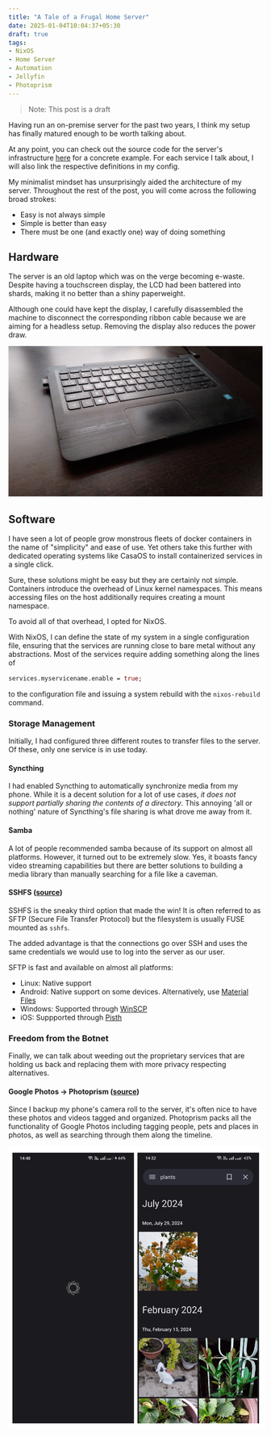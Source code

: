 ```yaml
---
title: "A Tale of a Frugal Home Server"
date: 2025-01-04T10:04:37+05:30
draft: true
tags:
- NixOS
- Home Server
- Automation
- Jellyfin
- Photoprism
---
```


> Note: This post is a draft

Having run an on-premise server for the past two years, I think my setup has finally
matured enough to be worth talking about.

At any point, you can check out the source code for the server's infrastructure [here](https://github.com/lavafroth/dotfiles/tree/main/hosts/rahu) for a concrete example.
For each service I talk about, I will also link the respective definitions in my config.

My minimalist mindset has unsurprisingly aided the architecture of my server.
Throughout the rest of the post, you will come across the following broad strokes:

- Easy is not always simple
- Simple is better than easy
- There must be one (and exactly one) way of doing something

## Hardware

The server is an old laptop which was on the verge becoming e-waste. Despite having a touchscreen
display, the LCD had been battered into shards, making it no better than a shiny paperweight.

Although one could have kept the display, I carefully disassembled the machine to disconnect the corresponding
ribbon cable because we are aiming for a headless setup. Removing the display also reduces the power draw.

![A picture of the home server sans the display](/home-server/server.png)

## Software

I have seen a lot of people grow monstrous fleets of docker containers in the name of "simplicity" and ease of use.
Yet others take this further with dedicated operating systems like CasaOS to install containerized services in a single click.

Sure, these solutions might be easy but they are certainly not simple.
Containers introduce the overhead of Linux kernel namespaces. This means
accessing files on the host additionally requires creating a mount namespace.

To avoid all of that overhead, I opted for NixOS.

With NixOS, I can define the state of my system in a single configuration file, ensuring that the services
are running close to bare metal without any abstractions. Most of the services require adding something along the lines of

```nix
services.myservicename.enable = true;
```

to the configuration file and issuing a system rebuild with the `nixos-rebuild` command.

### Storage Management

Initially, I had configured three different routes to transfer files to the server.
Of these, only one service is in use today.

#### Syncthing
I had enabled Syncthing to automatically synchronize media from my phone. While it is a decent solution for a lot
of use cases, _it does not support partially sharing the contents of a directory_. This annoying 'all or nothing' nature
of Syncthing's file sharing is what drove me away from it.

#### Samba
A lot of people recommended samba because of its support on almost all platforms. However, it turned out to be extremely
slow. Yes, it boasts fancy video streaming capabilities but there are better solutions to building a media library than
manually searching for a file like a caveman.

#### SSHFS ([source](https://github.com/lavafroth/dotfiles/blob/c17a6053211145b08815cfaa0fe645c449e55ebd/hosts/rahu/configuration.nix#L154))

SSHFS is the sneaky third option that made the win! It is often referred to as SFTP (Secure File Transfer Protocol)
but the filesystem is usually FUSE mounted as `sshfs`.

The added advantage is that the connections go over SSH and uses the same credentials we would use to log into the server
as our user.

SFTP is fast and available on almost all platforms:
- Linux: Native support
- Android: Native support on some devices. Alternatively, use [Material Files](https://play.google.com/store/apps/details?id=me.zhanghai.android.files&hl=en-US)
- Windows: Supported through [WinSCP](https://winscp.net/eng/index.php)
- iOS: Suppported through [Pisth](https://pisth.github.io/ios/)

### Freedom from the Botnet

Finally, we can talk about weeding out the proprietary services that are holding us back
and replacing them with more privacy respecting alternatives.

#### Google Photos → Photoprism ([source](https://github.com/lavafroth/dotfiles/blob/c17a6053211145b08815cfaa0fe645c449e55ebd/hosts/rahu/configuration.nix#L19C1-L27C5))

Since I backup my phone's camera roll to the server, it's often nice to have these photos and videos
tagged and organized. Photoprism packs all the functionality of Google Photos including tagging people,
pets and places in photos, as well as searching through them along the timeline.

![](/home-server/photoprism.png)

